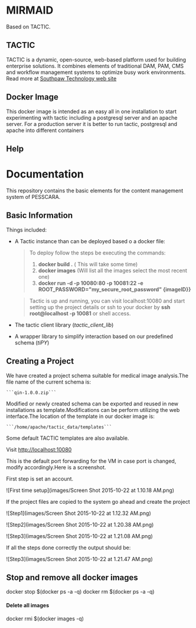MIRMAID
=================

Based on TACTIC.

TACTIC
------
TACTIC is a dynamic, open-source, web-based platform used for building enterprise solutions. It combines elements of traditional DAM, PAM, CMS and workflow management systems to optimize busy work environments. Read more at [Southpaw Technology web site](http://www.southpawtech.com/tactic/)

Docker Image
------------
This docker image is intended as an easy all in one installation to start experimenting with tactic including a postgresql server and an apache server. For a production server it is better to run tactic, postgresql and apache into different containers


Help
------------
# Documentation

This repository contains the basic elements for the content management system of PESSCARA.

## Basic Information

Things included:

- A Tactic instance than can be deployed based o a docker file:

	> To deploy follow the steps be executing the commands:
	> 1. **docker build .** ( This will take some time)
	> 2. **docker images** (Will list all the images select the most recent one)
	> 3. **docker run -d -p 10080:80 -p 10081:22 -e ROOT_PASSWORD="my_secure_root_password" {imageID}}**

	> Tactic is up and running, you can visit localhost:10080 and start setting up the project details or ssh to your docker by **ssh root@localhost -p 10081** or shell access.

- The tactic client library (*tactic_client_lib*)

- A wrapper library to simplify interaction based on our predefined schema (*tiPY*)


## Creating a Project

We have created a project schema suitable for medical image analysis.The file name of the current schema is:

    ```qin-1.0.0.zip```


Modified or newly created schema can be exported and reused in new installations as template.Modifications can be perform utilizing the web interface.The location of the template in our docker image is:

    ```/home/apache/tactic_data/templates```

Some default TACTIC templates are also available.


Visit [http:\/\/localhost:10080](http://localhost:10080)

This is the default port forwarding for the VM in case port is changed, modify accordingly.Here is a screenshot.

First step is set an account.

![First time setup](images/Screen Shot 2015-10-22 at 1.10.18 AM.png)

If the project files are copied to the system go ahead and create the project

![Step1](images/Screen Shot 2015-10-22 at 1.12.32 AM.png)

![Step2](images/Screen Shot 2015-10-22 at 1.20.38 AM.png)

![Step3](images/Screen Shot 2015-10-22 at 1.21.08 AM.png)

If all the steps done correctly the output should be:

![Step3](images/Screen Shot 2015-10-22 at 1.21.47 AM.png)

## Stop and remove all docker images
docker stop $(docker ps -a -q)
docker rm $(docker ps -a -q)
#### Delete all images
docker rmi $(docker images -q)
